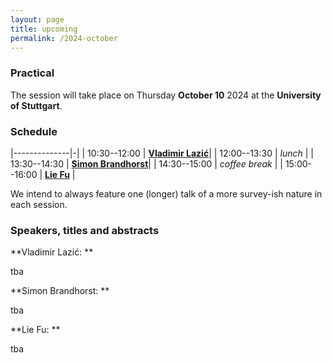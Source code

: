 ```yaml
---
layout: page
title: upcoming
permalink: /2024-october
---
```


### Practical

The session will take place on Thursday **October 10** 2024 at the **University of Stuttgart**.

### Schedule

|--------------|-|
| 10:30--12:00 | [**Vladimir Lazić**](#lazic)|
| 12:00--13:30 | _lunch_ |
| 13:30--14:30 | [**Simon Brandhorst**](#brandhorst)|
| 14:30--15:00 | _coffee break_ |
| 15:00--16:00 | [**Lie Fu**](#fu) |

We intend to always feature one (longer) talk of a more survey-ish nature in each session.

### Speakers, titles and abstracts

**Vladimir Lazić: **
<a name="lazic"></a>

tba

**Simon Brandhorst: **
<a name="brandhorst"></a>

tba

**Lie Fu: **
<a name="fu"></a>

tba
